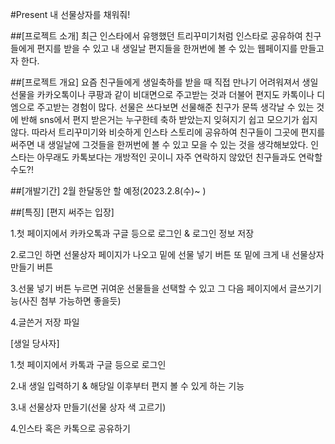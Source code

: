 #Present
내 선물상자를 채워줘!


##[프로젝트 소개]
최근 인스타에서 유행했던 트리꾸미기처럼 인스타로 공유하여 친구들에게 편지를 받을 수 있고 내 생일날 편지들을 한꺼번에 볼 수 있는 웹페이지를 만들고자 한다.


##[프로젝트 개요]
요즘 친구들에게 생일축하를 받을 때 직접 만나기 어려워져서 생일선물을 카카오톡이나 쿠팡과 같이 비대면으로 주고받는 것과 더불어 편지도 카톡이나 디엠으로 주고받는 경험이 많다. 선물은 쓰다보면 선물해준 친구가 문뜩 생각날 수 있는 것에 반해 sns에서 편지 받은거는 누구한테 축하 받았는지 잊혀지기 쉽고 모으기가 쉽지 않다. 따라서 트리꾸미기와 비슷하게 인스타 스토리에 공유하여 친구들이 그곳에 편지를 써주면 내 생일날에 그것들을 한꺼번에 볼 수 있고 모을 수 있는 것을 생각해보았다. 인스타는 아무래도 카톡보다는 개방적인 곳이니 자주 연락하지 않았던 친구들과도 연락할 수도?!


##[개발기간]
2월 한달동안 할 예정(2023.2.8(수)~  )


##[특징]
[편지 써주는 입장]

1.첫 페이지에서 카카오톡과 구글 등으로 로그인 & 로그인 정보 저장

2.로그인 하면 선물상자 페이지가 나오고 밑에 선물 넣기 버튼 또 밑에 크게 내 선물상자 만들기 버튼

3.선물 넣기 버튼 누르면 귀여운 선물들을 선택할 수 있고 그 다음 페이지에서 글쓰기기능(사진 첨부 가능하면 좋을듯)

4.글쓴거 저장 파일

[생일 당사자]

1.첫 페이지에서 카톡과 구글 등으로 로그인

2.내 생일 입력하기 & 해당일 이후부터 편지 볼 수 있게 하는 기능

3.내 선물상자 만들기(선물 상자 색 고르기)

4.인스타 혹은 카톡으로 공유하기
